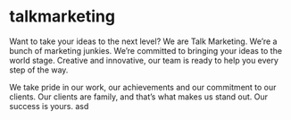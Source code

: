 # talkmarketing 
Want to take your ideas to the next level? We are Talk Marketing. We’re a bunch of marketing junkies. We’re committed to bringing your ideas to the world stage. Creative and innovative, our team is ready to help you every step of the way. 

We take pride in our work, our achievements and our commitment to our clients. Our clients are family, and that’s what makes us stand out. Our success is yours.
asd

